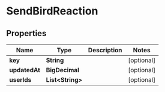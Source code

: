 

# SendBirdReaction


## Properties

| Name | Type | Description | Notes |
|------------ | ------------- | ------------- | -------------|
|**key** | **String** |  |  [optional] |
|**updatedAt** | **BigDecimal** |  |  [optional] |
|**userIds** | **List&lt;String&gt;** |  |  [optional] |



